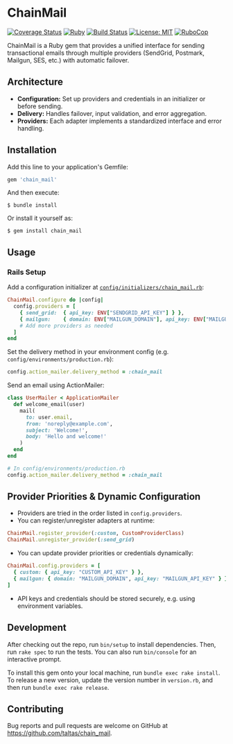# ChainMail

[![Coverage Status](https://coveralls.io/repos/github/taltas/chain_mail/badge.svg?branch=main)](https://coveralls.io/github/taltas/chain_mail?branch=main)
[![Ruby](https://img.shields.io/badge/ruby-3.0+-blue.svg)](https://www.ruby-lang.org)
[![Build Status](https://github.com/taltas/chain_mail/workflows/Ruby/badge.svg)](https://github.com/taltas/chain_mail/actions)
[![License: MIT](https://img.shields.io/badge/License-MIT-yellow.svg)](https://opensource.org/licenses/MIT)
[![RuboCop](https://img.shields.io/badge/rubocop-enabled-brightgreen.svg)](https://github.com/rubocop/rubocop)

ChainMail is a Ruby gem that provides a unified interface for sending transactional emails through multiple providers (SendGrid, Postmark, Mailgun, SES, etc.) with automatic failover.

## Architecture

- **Configuration:** Set up providers and credentials in an initializer or before sending.
- **Delivery:** Handles failover, input validation, and error aggregation.
- **Providers:** Each adapter implements a standardized interface and error handling.

## Installation

Add this line to your application's Gemfile:

```ruby
gem 'chain_mail'
```

And then execute:

    $ bundle install

Or install it yourself as:

    $ gem install chain_mail

## Usage

### Rails Setup

Add a configuration initializer at [`config/initializers/chain_mail.rb`](config/initializers/chain_mail.rb):

```ruby
ChainMail.configure do |config|
  config.providers = [
    { send_grid:  { api_key: ENV["SENDGRID_API_KEY"] } },
    { mailgun:    { domain: ENV["MAILGUN_DOMAIN"], api_key: ENV["MAILGUN_API_KEY"] } },
    # Add more providers as needed
  ]
end
```

Set the delivery method in your environment config (e.g. `config/environments/production.rb`):

```ruby
config.action_mailer.delivery_method = :chain_mail
```

Send an email using ActionMailer:

```ruby
class UserMailer < ApplicationMailer
  def welcome_email(user)
    mail(
      to: user.email,
      from: 'noreply@example.com',
      subject: 'Welcome!',
      body: 'Hello and welcome!'
    )
  end
end

# In config/environments/production.rb
config.action_mailer.delivery_method = :chain_mail
```

## Provider Priorities & Dynamic Configuration

- Providers are tried in the order listed in `config.providers`.
- You can register/unregister adapters at runtime:

```ruby
ChainMail.register_provider(:custom, CustomProviderClass)
ChainMail.unregister_provider(:send_grid)
```

- You can update provider priorities or credentials dynamically:

```ruby
ChainMail.config.providers = [
  { custom: { api_key: "CUSTOM_API_KEY" } },
  { mailgun: { domain: "MAILGUN_DOMAIN", api_key: "MAILGUN_API_KEY" } }
]
```

- API keys and credentials should be stored securely, e.g. using environment variables.

## Development

After checking out the repo, run `bin/setup` to install dependencies. Then, run `rake spec` to run the tests. You can also run `bin/console` for an interactive prompt.

To install this gem onto your local machine, run `bundle exec rake install`. To release a new version, update the version number in `version.rb`, and then run `bundle exec rake release`.

## Contributing

Bug reports and pull requests are welcome on GitHub at https://github.com/taltas/chain_mail.
